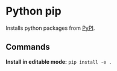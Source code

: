 # Python pip

Installs python packages from [PyPI](pypi.md).

## Commands

**Install in editable mode:** `pip install -e .`

